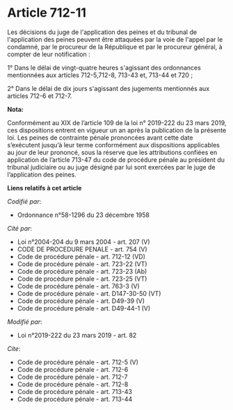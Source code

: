 # Article 712-11

Les décisions du juge de l'application des peines et du tribunal de l'application des peines peuvent être attaquées par la
voie de l'appel par le condamné, par le procureur de la République et par le procureur général, à compter de leur
notification : 

1° Dans le délai de vingt-quatre heures s'agissant des ordonnances mentionnées aux articles 712-5,712-8,
713-43 et, 713-44 et 720 ; 

2° Dans le délai de dix jours s'agissant des jugements mentionnés aux articles 712-6 et 712-7.

**Nota:**

Conformément au XIX de l’article 109 de la loi n° 2019-222 du 23 mars 2019, ces dispositions entrent en vigueur un an après
la publication de la présente loi. Les peines de contrainte pénale prononcées avant cette date s’exécutent jusqu’à leur terme
conformément aux dispositions applicables au jour de leur prononcé, sous la réserve que les attributions confiées en
application de l’article 713-47 du code de procédure pénale au président du tribunal judiciaire ou au juge désigné par lui
sont exercées par le juge de l’application des peines.

**Liens relatifs à cet article**

_Codifié par_:

  - Ordonnance n°58-1296 du 23 décembre 1958

_Cité par_:

  - Loi n°2004-204 du 9 mars 2004 - art. 207 (V)
  - CODE DE PROCEDURE PENALE - art. 754 (V)
  - Code de procédure pénale - art. 712-12 (VD)
  - Code de procédure pénale - art. 723-22 (VT)
  - Code de procédure pénale - art. 723-23 (Ab)
  - Code de procédure pénale - art. 723-25 (VT)
  - Code de procédure pénale - art. 763-3 (V)
  - Code de procédure pénale - art. D147-30-50 (VT)
  - Code de procédure pénale - art. D49-39 (V)
  - Code de procédure pénale - art. D49-44-1 (V)

_Modifié par_:

  - Loi n°2019-222 du 23 mars 2019 - art. 82

_Cite_:

  - Code de procédure pénale - art. 712-5 (V)
  - Code de procédure pénale - art. 712-6
  - Code de procédure pénale - art. 712-7
  - Code de procédure pénale - art. 712-8
  - Code de procédure pénale - art. 713-43
  - Code de procédure pénale - art. 713-44
